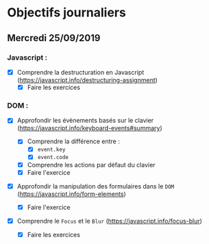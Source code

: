 # Objectifs journaliers

## Mercredi 25/09/2019

### Javascript :

- [x] Comprendre la destructuration en Javascript (https://javascript.info/destructuring-assignment)
  - [x] Faire les exercices

### DOM :

- [x] Approfondir les évènements basés sur le clavier (https://javascript.info/keyboard-events#summary)

  - [x] Comprendre la différence entre :
    - [x] `event.key`
    - [x] `event.code`
  - [x] Comprendre les actions par défaut du clavier
  - [x] Faire l'exercice

- [x] Approfondir la manipulation des formulaires dans le `DOM` (https://javascript.info/form-elements)

  - [x] Faire l'exercice

- [x] Comprendre le `Focus` et le `Blur` (https://javascript.info/focus-blur)
  - [x] Faire les exercices
